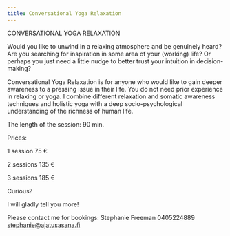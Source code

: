 ```yaml
---
title: Conversational Yoga Relaxation
---
```


CONVERSATIONAL YOGA RELAXATION

Would you like to unwind in a relaxing atmosphere and be genuinely heard?  Are you searching for inspiration in some area of your (working) life?  Or perhaps you just need a little nudge to better trust your intuition in decision-making? 

Conversational Yoga Relaxation is for anyone who would like to gain deeper awareness to a pressing issue in their life. You do not need prior experience in relaxing or yoga. I combine different relaxation and somatic awareness techniques and holistic yoga with a deep socio-psychological understanding of the richness of human life.


The length of the session: 90 min.


Prices:

1 session 75 €

2 sessions 135 €

3  sessions 185 €


Curious?

I will gladly tell you more!

Please contact me for bookings: 
Stephanie Freeman
0405224889 
stephanie@ajatusasana.fi
